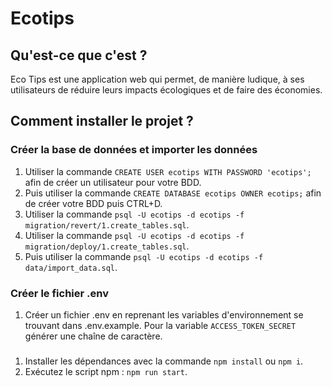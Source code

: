 # Ecotips

## Qu'est-ce que c'est ?
Eco Tips est une application web qui permet, de manière ludique, à ses utilisateurs de réduire leurs impacts écologiques et de faire des économies. 

## Comment installer le projet ?

### Créer la base de données et importer les données

1. Utiliser la commande `CREATE USER ecotips WITH PASSWORD 'ecotips';` afin de créer un utilisateur pour votre BDD.
2. Puis utiliser la commande `CREATE DATABASE ecotips OWNER ecotips;` afin de créer votre BDD puis CTRL+D.
3. Utiliser la commande `psql -U ecotips -d ecotips -f migration/revert/1.create_tables.sql`.
3. Utiliser la commande `psql -U ecotips -d ecotips -f migration/deploy/1.create_tables.sql`.
4. Puis utiliser la commande `psql -U ecotips -d ecotips -f data/import_data.sql`.

### Créer le fichier .env

1. Créer un fichier .env en reprenant les variables d'environnement se trouvant dans .env.example. Pour la variable `ACCESS_TOKEN_SECRET` générer une chaîne de caractère.

### 

1. Installer les dépendances avec la commande `npm install` ou `npm i`.
2. Exécutez le script npm : `npm run start`.

